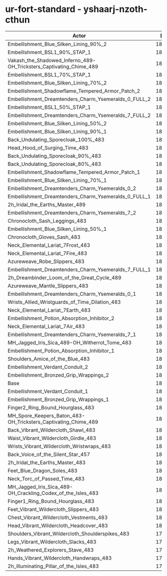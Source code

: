 # ur-fort-standard - yshaarj-nzoth-cthun
| Actor | DPS | Increase |
|---|:---:|:---:|
|Embellishment_Blue_Silken_Lining_90%_2|186514|2.99%|
|Embellishment_BSL1_90%_STAP_1|185771|2.58%|
|Vakash_the_Shadowed_Inferno_489-OH_Tricksters_Captivating_Chime_489|185617|2.50%|
|Embellishment_BSL1_70%_STAP_1|185287|2.32%|
|Embellishment_Blue_Silken_Lining_70%_2|185164|2.25%|
|Embellishment_Shadowflame_Tempered_Armor_Patch_2|185146|2.24%|
|Embellishment_Dreamtenders_Charm_Ysemeralds_0_FULL_2|184981|2.15%|
|Embellishment_BSL1_50%_STAP_1|184612|1.94%|
|Embellishment_Dreamtenders_Charm_Ysemeralds_7_FULL_2|184350|1.80%|
|Embellishment_Blue_Silken_Lining_50%_2|183924|1.56%|
|Embellishment_Blue_Silken_Lining_90%_1|183734|1.46%|
|Back_Undulating_Sporecloak_100%_483|183704|1.44%|
|Head_Hood_of_Surging_Time_483|183452|1.30%|
|Back_Undulating_Sporecloak_90%_483|183423|1.29%|
|Back_Undulating_Sporecloak_80%_483|183175|1.15%|
|Embellishment_Shadowflame_Tempered_Armor_Patch_1|183126|1.12%|
|Embellishment_Blue_Silken_Lining_70%_1|183101|1.11%|
|Embellishment_Dreamtenders_Charm_Ysemeralds_0_2|182961|1.03%|
|Embellishment_Dreamtenders_Charm_Ysemeralds_0_FULL_1|182820|0.95%|
|2h_Iridal_the_Earths_Master_489|182761|0.92%|
|Embellishment_Dreamtenders_Charm_Ysemeralds_7_2|182723|0.90%|
|Chronocloth_Sash_Leggings_483|182565|0.81%|
|Embellishment_Blue_Silken_Lining_50%_1|182536|0.80%|
|Chronocloth_Gloves_Sash_483|182349|0.69%|
|Neck_Elemental_Lariat_7Frost_483|182310|0.67%|
|Neck_Elemental_Lariat_7Fire_483|182250|0.64%|
|Azureweave_Robe_Slippers_483|182190|0.61%|
|Embellishment_Dreamtenders_Charm_Ysemeralds_7_FULL_1|182168|0.59%|
|2h_Dreambinder_Loom_of_the_Great_Cycle_489|182095|0.55%|
|Azureweave_Mantle_Slippers_483|181928|0.46%|
|Embellishment_Dreamtenders_Charm_Ysemeralds_0_1|181928|0.46%|
|Wrists_Allied_Wristguards_of_Time_Dilation_483|181823|0.40%|
|Neck_Elemental_Lariat_7Earth_483|181702|0.34%|
|Embellishment_Potion_Absorption_Inhibitor_2|181681|0.32%|
|Neck_Elemental_Lariat_7Air_483|181657|0.31%|
|Embellishment_Dreamtenders_Charm_Ysemeralds_7_1|181518|0.23%|
|MH_Jagged_Iris_Sica_489-OH_Witherrot_Tome_483|181457|0.20%|
|Embellishment_Potion_Absorption_Inhibitor_1|181269|0.10%|
|Shoulders_Amice_of_the_Blue_483|181269|0.10%|
|Embellishment_Verdant_Conduit_2|181112|0.01%|
|Embellishment_Bronzed_Grip_Wrappings_2|181106|0.01%|
|Base|181094|0.00%|
|Embellishment_Verdant_Conduit_1|181094|0.00%|
|Embellishment_Bronzed_Grip_Wrappings_1|181051|-0.02%|
|Finger2_Ring_Bound_Hourglass_483|180991|-0.06%|
|MH_Spore_Keepers_Baton_483-OH_Tricksters_Captivating_Chime_489|180854|-0.13%|
|Back_Vibrant_Wildercloth_Shawl_483|180785|-0.17%|
|Waist_Vibrant_Wildercloth_Girdle_483|180757|-0.19%|
|Wrists_Vibrant_Wildercloth_Wristwraps_483|180653|-0.24%|
|Back_Voice_of_the_Silent_Star_457|180618|-0.26%|
|2h_Iridal_the_Earths_Master_483|180575|-0.29%|
|Feet_Blue_Dragon_Soles_483|180535|-0.31%|
|Neck_Torc_of_Passed_Time_483|180533|-0.31%|
|MH_Jagged_Iris_Sica_489-OH_Crackling_Codex_of_the_Isles_483|180310|-0.43%|
|Finger1_Ring_Bound_Hourglass_483|180195|-0.50%|
|Feet_Vibrant_Wildercloth_Slippers_483|180167|-0.51%|
|Chest_Vibrant_Wildercloth_Vestments_483|180136|-0.53%|
|Head_Vibrant_Wildercloth_Headcover_483|180020|-0.59%|
|Shoulders_Vibrant_Wildercloth_Shoulderspikes_483|179894|-0.66%|
|Legs_Vibrant_Wildercloth_Slacks_483|179747|-0.74%|
|2h_Weathered_Explorers_Stave_483|179691|-0.77%|
|Hands_Vibrant_Wildercloth_Handwraps_483|179448|-0.91%|
|2h_Illuminating_Pillar_of_the_Isles_483|179205|-1.04%|
